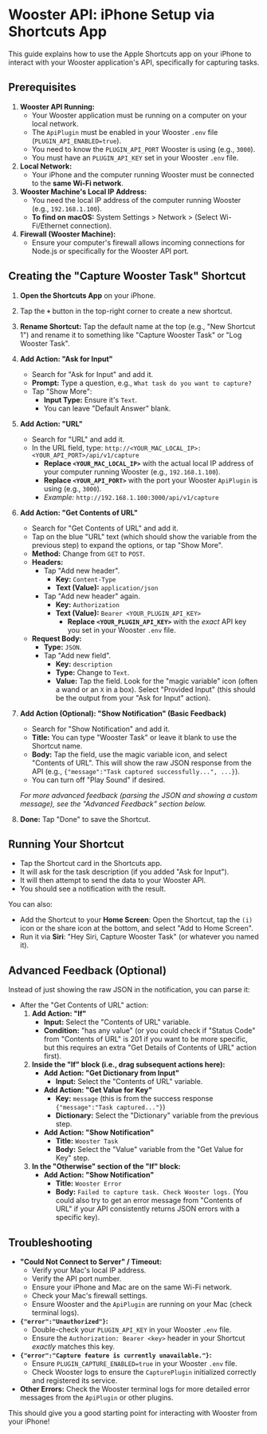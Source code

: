 # Wooster API: iPhone Setup via Shortcuts App

This guide explains how to use the Apple Shortcuts app on your iPhone to interact with your Wooster application's API, specifically for capturing tasks.

## Prerequisites

1.  **Wooster API Running:**
    *   Your Wooster application must be running on a computer on your local network.
    *   The `ApiPlugin` must be enabled in your Wooster `.env` file (`PLUGIN_API_ENABLED=true`).
    *   You need to know the `PLUGIN_API_PORT` Wooster is using (e.g., `3000`).
    *   You must have an `PLUGIN_API_KEY` set in your Wooster `.env` file.
2.  **Local Network:**
    *   Your iPhone and the computer running Wooster must be connected to the **same Wi-Fi network**.
3.  **Wooster Machine's Local IP Address:**
    *   You need the local IP address of the computer running Wooster (e.g., `192.168.1.100`).
    *   **To find on macOS:** System Settings > Network > (Select Wi-Fi/Ethernet connection).
4.  **Firewall (Wooster Machine):**
    *   Ensure your computer's firewall allows incoming connections for Node.js or specifically for the Wooster API port.

## Creating the "Capture Wooster Task" Shortcut

1.  **Open the Shortcuts App** on your iPhone.
2.  Tap the **`+`** button in the top-right corner to create a new shortcut.
3.  **Rename Shortcut:** Tap the default name at the top (e.g., "New Shortcut 1") and rename it to something like "Capture Wooster Task" or "Log Wooster Task".

4.  **Add Action: "Ask for Input"**
    *   Search for "Ask for Input" and add it.
    *   **Prompt:** Type a question, e.g., `What task do you want to capture?`
    *   Tap "Show More":
        *   **Input Type:** Ensure it's `Text`.
        *   You can leave "Default Answer" blank.

5.  **Add Action: "URL"**
    *   Search for "URL" and add it.
    *   In the URL field, type: `http://<YOUR_MAC_LOCAL_IP>:<YOUR_API_PORT>/api/v1/capture`
        *   **Replace `<YOUR_MAC_LOCAL_IP>`** with the actual local IP address of your computer running Wooster (e.g., `192.168.1.100`).
        *   **Replace `<YOUR_API_PORT>`** with the port your Wooster `ApiPlugin` is using (e.g., `3000`).
        *   *Example:* `http://192.168.1.100:3000/api/v1/capture`

6.  **Add Action: "Get Contents of URL"**
    *   Search for "Get Contents of URL" and add it.
    *   Tap on the blue "URL" text (which should show the variable from the previous step) to expand the options, or tap "Show More".
    *   **Method:** Change from `GET` to `POST`.
    *   **Headers:**
        *   Tap "Add new header".
            *   **Key:** `Content-Type`
            *   **Text (Value):** `application/json`
        *   Tap "Add new header" again.
            *   **Key:** `Authorization`
            *   **Text (Value):** `Bearer <YOUR_PLUGIN_API_KEY>`
                *   **Replace `<YOUR_PLUGIN_API_KEY>`** with the *exact* API key you set in your Wooster `.env` file.
    *   **Request Body:**
        *   **Type:** `JSON`.
        *   Tap "Add new field".
            *   **Key:** `description`
            *   **Type:** Change to `Text`.
            *   **Value:** Tap the field. Look for the "magic variable" icon (often a wand or an `X` in a box). Select "Provided Input" (this should be the output from your "Ask for Input" action).

7.  **Add Action (Optional): "Show Notification" (Basic Feedback)**
    *   Search for "Show Notification" and add it.
    *   **Title:** You can type "Wooster Task" or leave it blank to use the Shortcut name.
    *   **Body:** Tap the field, use the magic variable icon, and select "Contents of URL". This will show the raw JSON response from the API (e.g., `{"message":"Task captured successfully...", ...}`).
    *   You can turn off "Play Sound" if desired.

    *For more advanced feedback (parsing the JSON and showing a custom message), see the "Advanced Feedback" section below.*

8.  **Done:** Tap "Done" to save the Shortcut.

## Running Your Shortcut

*   Tap the Shortcut card in the Shortcuts app.
*   It will ask for the task description (if you added "Ask for Input").
*   It will then attempt to send the data to your Wooster API.
*   You should see a notification with the result.

You can also:
*   Add the Shortcut to your **Home Screen**: Open the Shortcut, tap the `(i)` icon or the share icon at the bottom, and select "Add to Home Screen".
*   Run it via **Siri**: "Hey Siri, Capture Wooster Task" (or whatever you named it).

## Advanced Feedback (Optional)

Instead of just showing the raw JSON in the notification, you can parse it:

*   After the "Get Contents of URL" action:
    1.  **Add Action: "If"**
        *   **Input:** Select the "Contents of URL" variable.
        *   **Condition:** "has any value" (or you could check if "Status Code" from "Contents of URL" is 201 if you want to be more specific, but this requires an extra "Get Details of Contents of URL" action first).
    2.  **Inside the "If" block (i.e., drag subsequent actions here):**
        *   **Add Action: "Get Dictionary from Input"**
            *   **Input:** Select the "Contents of URL" variable.
        *   **Add Action: "Get Value for Key"**
            *   **Key:** `message` (this is from the success response `{"message":"Task captured..."}`)
            *   **Dictionary:** Select the "Dictionary" variable from the previous step.
        *   **Add Action: "Show Notification"**
            *   **Title:** `Wooster Task`
            *   **Body:** Select the "Value" variable from the "Get Value for Key" step.
    3.  **In the "Otherwise" section of the "If" block:**
        *   **Add Action: "Show Notification"**
            *   **Title:** `Wooster Error`
            *   **Body:** `Failed to capture task. Check Wooster logs.` (You could also try to get an error message from "Contents of URL" if your API consistently returns JSON errors with a specific key).

## Troubleshooting

*   **"Could Not Connect to Server" / Timeout:**
    *   Verify your Mac's local IP address.
    *   Verify the API port number.
    *   Ensure your iPhone and Mac are on the same Wi-Fi network.
    *   Check your Mac's firewall settings.
    *   Ensure Wooster and the `ApiPlugin` are running on your Mac (check terminal logs).
*   **`{"error":"Unauthorized"}`:**
    *   Double-check your `PLUGIN_API_KEY` in your Wooster `.env` file.
    *   Ensure the `Authorization: Bearer <key>` header in your Shortcut *exactly* matches this key.
*   **`{"error":"Capture feature is currently unavailable."}`:**
    *   Ensure `PLUGIN_CAPTURE_ENABLED=true` in your Wooster `.env` file.
    *   Check Wooster logs to ensure the `CapturePlugin` initialized correctly and registered its service.
*   **Other Errors:** Check the Wooster terminal logs for more detailed error messages from the `ApiPlugin` or other plugins.

This should give you a good starting point for interacting with Wooster from your iPhone! 